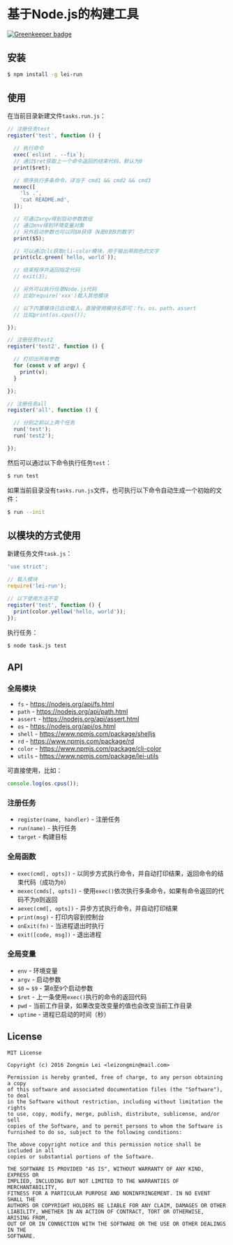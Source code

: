 # 基于Node.js的构建工具

[![Greenkeeper badge](https://badges.greenkeeper.io/leizongmin/lei-run.svg)](https://greenkeeper.io/)


## 安装

```bash
$ npm install -g lei-run
```


## 使用

在当前目录新建文件`tasks.run.js`：

```javascript
// 注册任务test
register('test', function () {

  // 执行命令
  exec(`eslint . --fix`);
  // 通过$ret获取上一个命令返回的结束代码，默认为0
  print($ret);

  // 顺序执行多条命令，详当于 cmd1 && cmd2 && cmd3
  mexec([
    'ls .',
    'cat README.md',
  ]);

  // 可通过argv得到启动参数数组
  // 通过env得到环境变量对象
  // 另外启动参数也可以同$N获得（N是0到9的数字）
  print($5);

  // 可以通过clc获取cli-color模块，用于输出带颜色的文字
  print(clc.green(`hello, world`));

  // 结束程序并返回指定代码
  // exit(3);

  // 另外可以执行任意Node.js代码
  // 比如require('xxx')载入其他模块

  // 以下内置模块已自动载入，直接使用模块名即可：fs、os、path、assert
  // 比如print(os.cpus());

});

// 注册任务test2
register('test2', function () {

  // 打印出所有参数
  for (const v of argv) {
    print(v);
  }

});

// 注册任务all
register('all', function () {

  // 分别之前以上两个任务
  run('test');
  run('test2');

});
```

然后可以通过以下命令执行任务`test`：

```bash
$ run test
```

如果当前目录没有`tasks.run.js`文件，也可执行以下命令自动生成一个初始的文件：

```bash
$ run --init
```


## 以模块的方式使用

新建任务文件`task.js`：

```javascript
'use strict';

// 载入模块
require('lei-run');

// 以下使用方法不变
register('test', function () {
  print(color.yellow('hello, world'));
});
```

执行任务：

```bash
$ node task.js test
```


## API

### 全局模块

+ `fs` - https://nodejs.org/api/fs.html
+ `path` - https://nodejs.org/api/path.html
+ `assert` - https://nodejs.org/api/assert.html
+ `os` - https://nodejs.org/api/os.html
+ `shell` - https://www.npmjs.com/package/shelljs
+ `rd` - https://www.npmjs.com/package/rd
+ `color` - https://www.npmjs.com/package/cli-color
+ `utils` - https://www.npmjs.com/package/lei-utils

可直接使用，比如：

```javascript
console.log(os.cpus());
```

### 注册任务

+ `register(name, handler)` - 注册任务
+ `run(name)` - 执行任务
+ `target` - 构建目标

### 全局函数

+ `exec(cmd[, opts])` - 以同步方式执行命令，并自动打印结果，返回命令的结束代码（成功为`0`）
+ `mexec(cmds[, opts])` - 使用`exec()`依次执行多条命令，如果有命令返回的代码不为`0`则返回
+ `aexec(cmd[, opts])` - 异步方式执行命令，并自动打印结果
+ `print(msg)` - 打印内容到控制台
+ `onExit(fn)` - 当进程退出时执行
+ `exit([code, msg])` - 退出进程

### 全局变量

+ `env` - 环境变量
+ `argv` - 启动参数
+ `$0` ~ `$9` - 第`0`至`9`个启动参数
+ `$ret` - 上一条使用`exec()`执行的命令的返回代码
+ `pwd` - 当前工作目录，如果改变改变量的值也会改变当前工作目录
+ `uptime` - 进程已启动的时间（秒）

## License

```
MIT License

Copyright (c) 2016 Zongmin Lei <leizongmin@mail.com>

Permission is hereby granted, free of charge, to any person obtaining a copy
of this software and associated documentation files (the "Software"), to deal
in the Software without restriction, including without limitation the rights
to use, copy, modify, merge, publish, distribute, sublicense, and/or sell
copies of the Software, and to permit persons to whom the Software is
furnished to do so, subject to the following conditions:

The above copyright notice and this permission notice shall be included in all
copies or substantial portions of the Software.

THE SOFTWARE IS PROVIDED "AS IS", WITHOUT WARRANTY OF ANY KIND, EXPRESS OR
IMPLIED, INCLUDING BUT NOT LIMITED TO THE WARRANTIES OF MERCHANTABILITY,
FITNESS FOR A PARTICULAR PURPOSE AND NONINFRINGEMENT. IN NO EVENT SHALL THE
AUTHORS OR COPYRIGHT HOLDERS BE LIABLE FOR ANY CLAIM, DAMAGES OR OTHER
LIABILITY, WHETHER IN AN ACTION OF CONTRACT, TORT OR OTHERWISE, ARISING FROM,
OUT OF OR IN CONNECTION WITH THE SOFTWARE OR THE USE OR OTHER DEALINGS IN THE
SOFTWARE.
```
